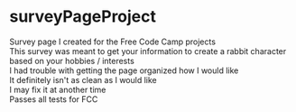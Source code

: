 # surveyPageProject
Survey page I created for the Free Code Camp projects  
This survey was meant to get your information to create a rabbit character based on your hobbies / interests  
I had trouble with getting the page organized how I would like  
It definitely isn't as clean as I would like  
I may fix it at another time  
Passes all tests for FCC  
